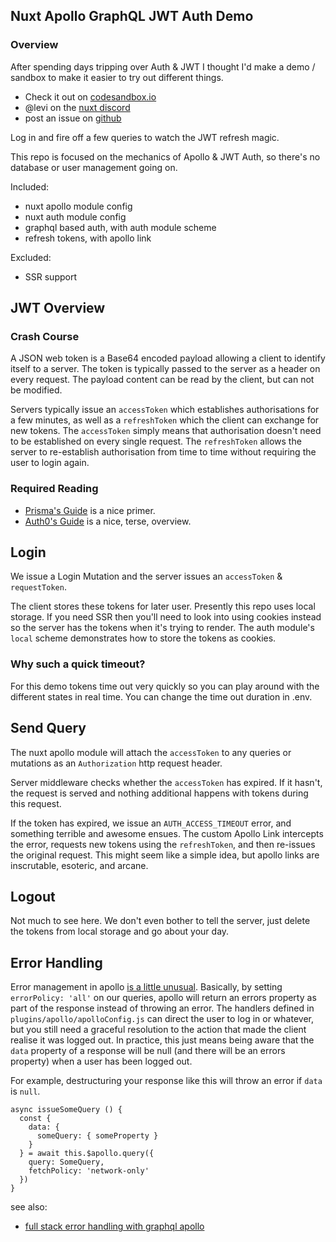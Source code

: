 ## Nuxt Apollo GraphQL JWT Auth Demo

### Overview

After spending days tripping over Auth & JWT I thought I'd make a demo / sandbox to make it easier to try out different things.

 - Check it out on [codesandbox.io]()
 - @levi on the [nuxt discord](https://discord.nuxtjs.org/)
 - post an issue on [github]()

Log in and fire off a few queries to watch the JWT refresh magic.

This repo is focused on the mechanics of Apollo & JWT Auth, so there's no database or user management going on.

Included:

 - nuxt apollo module config
 - nuxt auth module config
 - graphql based auth, with auth module scheme
 - refresh tokens, with apollo link

Excluded:

 - SSR support

## JWT Overview

### Crash Course

A JSON web token is a Base64 encoded payload allowing a client to identify itself to a server. The token is typically passed to the server as a header on every request. The payload content can be read by the client, but can not be modified.

Servers typically issue an `accessToken` which establishes authorisations for a few minutes, as well as a `refreshToken` which the client can exchange for new tokens. The `accessToken` simply means that authorisation doesn't need to be established on every single request. The `refreshToken` allows the server to re-establish authorisation from time to time without requiring the user to login again.

### Required Reading

 - [Prisma's Guide](https://www.prisma.io/tutorials/graphql-rest-authentication-authorization-basics-ct20) is a nice primer.
 - [Auth0's Guide](https://auth0.com/learn/json-web-tokens/) is a nice, terse, overview.

## Login

We issue a Login Mutation and the server issues an `accessToken` & `requestToken`.

The client stores these tokens for later user. Presently this repo uses local storage. If you need SSR then you'll need to look into using cookies instead so the server has the tokens when it's trying to render. The auth module's `local` scheme demonstrates how to store the tokens as cookies.

### Why such a quick timeout?

For this demo tokens time out very quickly so you can play around with the different states in real time. You can change the time out duration in .env.

## Send Query

The nuxt apollo module will attach the `accessToken` to any queries or mutations as an `Authorization` http request header.

Server middleware checks whether the `accessToken` has expired. If it hasn't, the request is served and nothing additional happens with tokens during this request.

If the token has expired, we issue an `AUTH_ACCESS_TIMEOUT` error, and something terrible and awesome ensues. The custom Apollo Link intercepts the error, requests new tokens using the `refreshToken`, and then re-issues the original request. This might seem like a simple idea, but apollo links are inscrutable, esoteric, and arcane.

## Logout
Not much to see here. We don't even bother to tell the server, just delete the tokens from local storage and go about your day.

## Error Handling

Error management in apollo [is a little unusual](https://www.apollographql.com/docs/react/data/error-handling/). Basically, by setting `errorPolicy: 'all'` on our queries, apollo will return an errors property as part of the response instead of throwing an error. The handlers defined in `plugins/apollo/apolloConfig.js` can direct the user to log in or whatever, but you still need a graceful resolution to the action that made the client realise it was logged out. In practice, this just means being aware that the `data` property of a response will be null (and there will be an errors property) when a user has been logged out.

For example, destructuring your response like this will throw an error if `data` is `null`.

```
async issueSomeQuery () {
  const {
    data: {
      someQuery: { someProperty }
    }
  } = await this.$apollo.query({
    query: SomeQuery,
    fetchPolicy: 'network-only'
  })
}
```

see also:

 - [full stack error handling with graphql apollo](https://blog.apollographql.com/full-stack-error-handling-with-graphql-apollo-5c12da407210)
